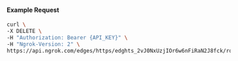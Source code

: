 <!-- Code generated for API Clients. DO NOT EDIT. -->

#### Example Request

```bash
curl \
-X DELETE \
-H "Authorization: Bearer {API_KEY}" \
-H "Ngrok-Version: 2" \
https://api.ngrok.com/edges/https/edghts_2vJ0NxUzjIOr6w6nFiRaN2J8fck/routes/edghtsrt_2vJ0Nx9YKEyhoRvZqFbI17ILHSh
```
